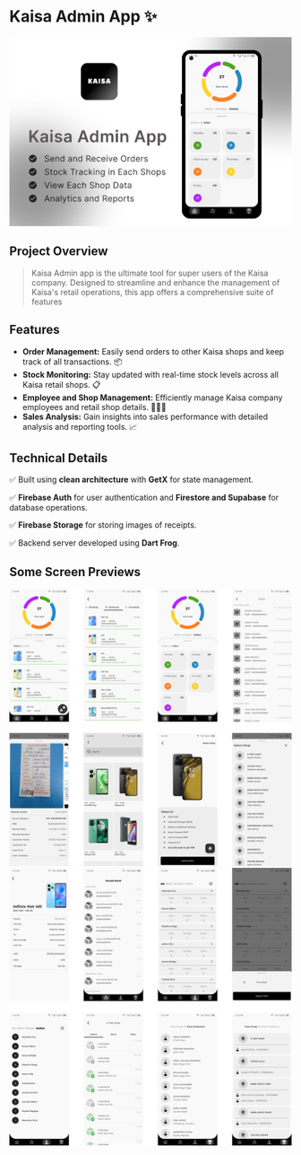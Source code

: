 # Kaisa Admin App ✨

![Alt text](https://github.com/ianshaloom/Flutter-App-Releases/blob/main/Kaisa%20Admin/kaisa-admin.jpg)

## Project Overview

> Kaisa Admin app is the ultimate tool for super users of the Kaisa company. Designed to streamline and enhance the management of Kaisa's retail operations, this app offers a comprehensive suite of features

## Features

  * **Order Management:** Easily send orders to other Kaisa shops and keep track of all transactions. 📦
  * **Stock Monitoring:** Stay updated with real-time stock levels across all Kaisa retail shops. 📋
  * **Employee and Shop Management:** Efficiently manage Kaisa company employees and retail shop details. 👱‍♂️🏬
  * **Sales Analysis:** Gain insights into sales performance with detailed analysis and reporting tools. 📈

## Technical Details

✅ Built using **clean architecture** with **GetX** for state management.

✅ **Firebase Auth** for user authentication and **Firestore and Supabase** for database operations.

✅ **Firebase Storage** for storing images of receipts.

✅ Backend server developed using **Dart Frog**.


## Some Screen Previews
![Alt text](https://github.com/ianshaloom/Flutter-App-Releases/blob/main/Kaisa%20Admin/kaisa-admin-1.png)
![Alt text](https://github.com/ianshaloom/Flutter-App-Releases/blob/main/Kaisa%20Admin/kaisa-admin-2.png)
